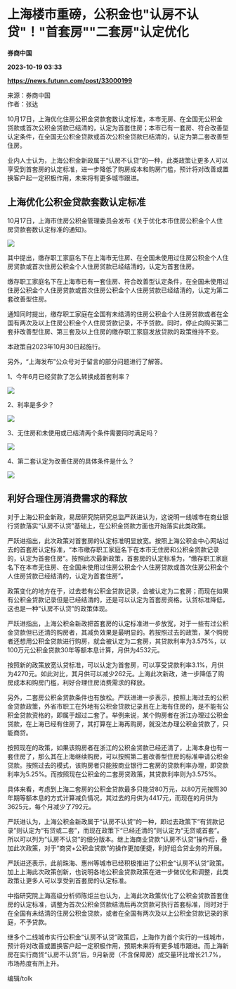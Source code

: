 # ​上海楼市重磅，公积金也"认房不认贷"！"首套房""二套房"认定优化
**券商中国**

**2023-10-19 03:33**

**https://news.futunn.com/post/33000199**

来源：券商中国  
作者：张达

10月17日，上海优化住房公积金贷款套数认定标准，本市无房、在全国无公积金贷款或首次公积金贷款已结清的，认定为首套住房；本市已有一套房、符合改善型认定条件，在全国无公积金贷款或首次公积金贷款已结清的，认定为第二套改善型住房。

业内人士认为，上海公积金新政属于“认房不认贷”的一种，此类政策让更多人可以享受到首套房的认定标准，进一步降低了购房成本和购房门槛，预计将对改善或置换客户起一定积极作用，未来将有更多城市跟进。

上海优化公积金贷款套数认定标准
---------------

10月17日，上海市住房公积金管理委员会发布《关于优化本市住房公积金个人住房贷款套数认定标准的通知》。

![](https://postimg.futunn.com/16976846441148524665020.png)

其中提出，缴存职工家庭名下在上海市无住房、在全国未使用过住房公积金个人住房贷款或首次住房公积金个人住房贷款已经结清的，认定为首套住房。

缴存职工家庭名下在上海市已有一套住房、符合改善型认定条件，在全国未使用过住房公积金个人住房贷款或首次住房公积金个人住房贷款已经结清的，认定为第二套改善型住房。

通知同时提出，缴存职工家庭在全国有未结清的住房公积金个人住房贷款或者在全国有两次及以上住房公积金个人住房贷款记录，不予贷款。同时，停止向购买第二套非改善型住房、第三套及以上住房的缴存职工家庭发放贷款的政策维持不变。

本政策自2023年10月30日起施行。

另外，“上海发布”公众号对于留言的部分问题进行了解答。

1、今年6月已经贷款了怎么转换成首套利率？

![](https://postimg.futunn.com/16976846912057971869002.png)

2、利率是多少？

![](https://postimg.futunn.com/16976846948712138314556.png)

3、无住房和未使用或已结清两个条件需要同时满足吗？

![](https://postimg.futunn.com/16976846988965589375270.png)

4、第二套认定为改善住房的具体条件是什么？

![](https://postimg.futunn.com/16976847021023966346853.png)

利好合理住房消费需求的释放
-------------

对于上海公积金新政，易居研究院研究总监严跃进认为，这说明一线城市在商业银行贷款落实“认房不认贷”基础上，在公积金贷款方面也开始落实此类政策。

严跃进指出，此次政策对首套房的认定标准明显放宽。按照上海公积金中心网站过去的首套房认定标准，“本市缴存职工家庭名下在本市无住房和公积金贷款记录的，认定为首套住房”。按照此次最新政策，首套房的认定标准为，“缴存职工家庭名下在本市无住房、在全国未使用过住房公积金个人住房贷款或首次住房公积金个人住房贷款已经结清的，认定为首套住房”。

政策变化的地方在于，过去若有公积金贷款记录，会被认定为二套房；而现在如果有公积金贷款记录但是已经结清的，还是可以认定为首套房资格。认贷标准降低，这也是一种“认房不认贷”的政策体现。

严跃进指出，上海公积金新政把首套房的认定标准进一步放宽，对于一些有过公积金贷款但已还清的购房者，其减负效果是最明显的。若按照过去的政策，某个购房者还想用公积金贷款进行购房，就会被认定为二套房，其贷款利率为3.575%，以100万元公积金贷款30年等额本息计算，月供为4532元。

按照新的政策放宽认贷标准，可以认定为首套房，可以享受贷款利率3.1%，月供为4270元。如此对比，其月供可以减少262元。上海此次新政，进一步降低了购房成本和购房门槛，利好合理住房消费需求的释放。

另外，二套房公积金贷款条件也有放松。严跃进进一步表示，按照上海过去的公积金贷款政策，外省市职工在外地有公积金贷款记录且在上海有住房的，是不能有公积金贷款资格的，即属于超过二套了。举例来说，某个购房者在浙江办理过公积金贷款，在上海已经有住房了，其打算在上海再购房，就没法办理公积金贷款了，只能商贷。

按照现在的政策，如果该购房者在浙江的公积金贷款已经还清了，上海本身也有一套住房了，那么其在上海继续购房，可以按照第二套改善型住房的标准申请公积金贷款。按照过去的模式，该购房者只能按商业银行二套房的贷款利率办理，即贷款利率为5.25%。而按照现在公积金的二套房贷政策，其贷款利率则为3.575%。

具体来看，考虑到上海二套房的公积金贷款最多只能贷80万元，以80万元按照30年期等额本息的方式计算减负情况，其过去的月供为4417元，而现在的月供为3625元，每个月减少了792元。

严跃进认为，上海公积金新政属于“认房不认贷”的一种，即过去政策下“有贷款记录”则认定为“有贷或二套”，而现在政策下“已经还清的”则认定为“无贷或首套”。所以可以列为“认房不认贷”的细分版本。继上海商业贷款“认房不认贷”操作后，叠加此次政策，对于“商贷+公积金贷款”的操作更加便捷，利好组合贷业务的开展。

严跃进还表示，此前珠海、惠州等城市已经积极推进了公积金“认房不认贷”政策。加上上海此次政策创新，也说明各地公积金贷款政策在进一步做优化和调整，此类政策让更多人可以享受到首套房的认定标准。

中指研究院上海高级分析师陈炬兰也认为，上海此次政策优化了公积金贷款首套住房的认定标准，调整为首次公积金贷款结清后再次贷款可执行首套标准，同时对于在全国有未结清的住房公积金贷款，或者在全国有两次及以上公积金贷款记录的家庭，不予贷款。

继多个二线城市实行公积金“认房不认贷”政策后，上海作为首个实行的一线城市，预计将对改善或置换客户起一定积极作用，预期未来将有更多城市跟进。而上海新房在实行商贷“认房不认贷”后，9月新房（不含保障房）成交量环比增长21.7%，市场热度有所上升。

编辑/tolk